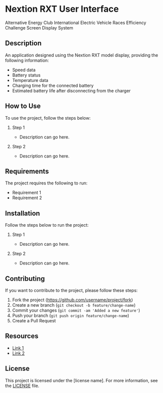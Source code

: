 # Nextion RXT User Interface
Alternative Energy Club International Electric Vehicle Races Efficiency Challenge Screen Display System

## Description

An application designed using the Nextion RXT model display, providing the following information:

- Speed data
- Battery status
- Temperature data
- Charging time for the connected battery
- Estimated battery life after disconnecting from the charger

## How to Use

To use the project, follow the steps below:

1. Step 1
   - Description can go here.

2. Step 2
   - Description can go here.

## Requirements

The project requires the following to run:

- Requirement 1
- Requirement 2

## Installation

Follow the steps below to run the project:

1. Step 1
   - Description can go here.

2. Step 2
   - Description can go here.

## Contributing

If you want to contribute to the project, please follow these steps:

1. Fork the project (<https://github.com/username/project/fork>)
2. Create a new branch (`git checkout -b feature/change-name`)
3. Commit your changes (`git commit -am 'Added a new feature'`)
4. Push your branch (`git push origin feature/change-name`)
5. Create a Pull Request

## Resources

- [Link 1](https://example.com)
- [Link 2](https://example.org)

## License

This project is licensed under the [license name]. For more information, see the [LICENSE](LICENSE) file.
